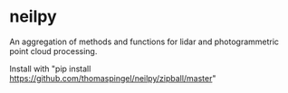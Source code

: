 # neilpy
An aggregation of methods and functions for lidar and photogrammetric point cloud processing.

Install with "pip install https://github.com/thomaspingel/neilpy/zipball/master"
